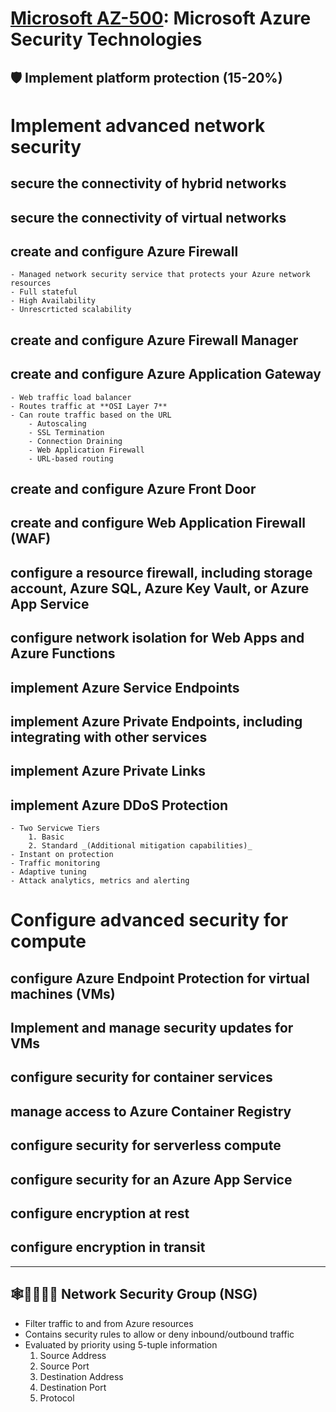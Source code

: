# [Microsoft AZ-500](az-500-index.md): Microsoft Azure Security Technologies

## 🛡️ Implement platform protection (15-20%)

# Implement advanced network security
## secure the connectivity of hybrid networks
## secure the connectivity of virtual networks
## create and configure **Azure Firewall**
    - Managed network security service that protects your Azure network resources
    - Full stateful
    - High Availability
    - Unrescrticted scalability
## create and configure Azure Firewall Manager
## create and configure **Azure Application Gateway**
    - Web traffic load balancer
    - Routes traffic at **OSI Layer 7**
    - Can route traffic based on the URL
        - Autoscaling
        - SSL Termination
        - Connection Draining
        - Web Application Firewall
        - URL-based routing
## create and configure Azure Front Door
## create and configure Web Application Firewall (WAF)
## configure a resource firewall, including storage account, Azure SQL, Azure Key Vault, or Azure App Service
## configure network isolation for Web Apps and Azure Functions
## implement Azure Service Endpoints
## implement Azure Private Endpoints, including integrating with other services
## implement Azure Private Links
## implement **Azure DDoS Protection**
    - Two Servicwe Tiers
        1. Basic
        2. Standard _(Additional mitigation capabilities)_
    - Instant on protection
    - Traffic monitoring
    - Adaptive tuning
    - Attack analytics, metrics and alerting

# Configure advanced security for compute
## configure Azure Endpoint Protection for virtual machines (VMs)
## Implement and manage security updates for VMs
## configure security for container services
## manage access to Azure Container Registry
## configure security for serverless compute
## configure security for an Azure App Service
## configure encryption at rest
## configure encryption in transit

- - -

## 🕸️👨‍👨‍👧‍👦 Network Security Group (NSG)
+ Filter traffic to and from Azure resources
+ Contains security rules to allow or deny inbound/outbound traffic
+ Evaluated by priority using 5-tuple information
  1. Source Address
  2. Source Port
  3. Destination Address
  4. Destination Port
  5. Protocol
